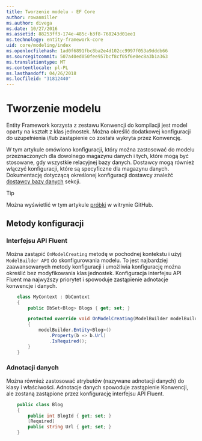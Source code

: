 ```yaml
---
title: Tworzenie modelu - EF Core
author: rowanmiller
ms.author: divega
ms.date: 10/27/2016
ms.assetid: 88253ff3-174e-485c-b3f8-768243d01ee1
ms.technology: entity-framework-core
uid: core/modeling/index
ms.openlocfilehash: 1ad0f6891fbc8ba2e4d102cc9997f053a9dddb66
ms.sourcegitcommit: 507a40ed050fee957bcf8cf05f6e0ec8a3b1a363
ms.translationtype: MT
ms.contentlocale: pl-PL
ms.lasthandoff: 04/26/2018
ms.locfileid: "31812440"
---
```

# <a name="creating-a-model"></a>Tworzenie modelu

Entity Framework korzysta z zestawu Konwencji do kompilacji jest model oparty na kształt z klas jednostek. Można określić dodatkowej konfiguracji do uzupełnienia i/lub zastąpienie co została wykryta przez Konwencję.

W tym artykule omówiono konfiguracji, który można zastosować do modelu przeznaczonych dla dowolnego magazynu danych i tych, które mogą być stosowane, gdy wszystkie relacyjnej bazy danych. Dostawcy mogą również włączyć konfiguracji, które są specyficzne dla magazynu danych. Dokumentację dotyczącą określonej konfiguracji dostawcy znaleźć [dostawcy bazy danych](../providers/index.md) sekcji.

> [!TIP]  
> Można wyświetlić w tym artykule [próbki](https://github.com/aspnet/EntityFramework.Docs/tree/master/samples) w witrynie GitHub.

## <a name="methods-of-configuration"></a>Metody konfiguracji

### <a name="fluent-api"></a>Interfejsu API Fluent

Można zastąpić `OnModelCreating` metodę w pochodnej kontekstu i użyj `ModelBuilder API` do skonfigurowania modelu. To jest najbardziej zaawansowanych metody konfiguracji i umożliwia konfigurację można określić bez modyfikowania klas jednostek. Konfiguracja interfejsu API Fluent ma najwyższy priorytet i spowoduje zastąpienie adnotacje konwencje i danych.

<!-- [!code-csharp[Main](samples/core/Modeling/FluentAPI/Samples/Required.cs?range=5-15&highlight=5-10)] -->

``` csharp
    class MyContext : DbContext
    {
        public DbSet<Blog> Blogs { get; set; }

        protected override void OnModelCreating(ModelBuilder modelBuilder)
        {
            modelBuilder.Entity<Blog>()
                .Property(b => b.Url)
                .IsRequired();
        }
    }
```

### <a name="data-annotations"></a>Adnotacji danych

Można również zastosować atrybutów (nazywane adnotacji danych) do klasy i właściwości. Adnotacje danych spowoduje zastąpienie Konwencji, ale zostaną zastąpione przez konfigurację interfejsu API Fluent.

<!-- [!code-csharp[Main](samples/core/Modeling/DataAnnotations/Samples/Required.cs?range=11-16&highlight=4)] -->
``` csharp
    public class Blog
    {
        public int BlogId { get; set; }
        [Required]
        public string Url { get; set; }
    }
```
